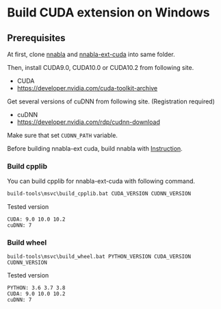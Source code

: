 # Build CUDA extension on Windows

## Prerequisites

At first, clone [nnabla](https://github.com/sony/nnabla) and [nnabla-ext-cuda](https://github.com/sony/nnabla-ext-cuda) into same folder.

Then, install CUDA9.0, CUDA10.0 or CUDA10.2 from following site.
- CUDA
 - https://developer.nvidia.com/cuda-toolkit-archive

Get several versions of cuDNN from following site. (Registration required)
- cuDNN
 - https://developer.nvidia.com/rdp/cudnn-download

Make sure that set `CUDNN_PATH` variable. 

Before building nnabla-ext cuda, build nnabla with [Instruction](https://github.com/sony/nnabla/doc/build/build_windows.md).


### Build cpplib

You can build cpplib for nnabla-ext-cuda with following command.

``` cmd
build-tools\msvc\build_cpplib.bat CUDA_VERSION CUDNN_VERSION
```

Tested version

    CUDA: 9.0 10.0 10.2
    cuDNN: 7

### Build wheel
```
build-tools\msvc\build_wheel.bat PYTHON_VERSION CUDA_VERSION CUDNN_VERSION
```

Tested version

    PYTHON: 3.6 3.7 3.8
    CUDA: 9.0 10.0 10.2
    cuDNN: 7
